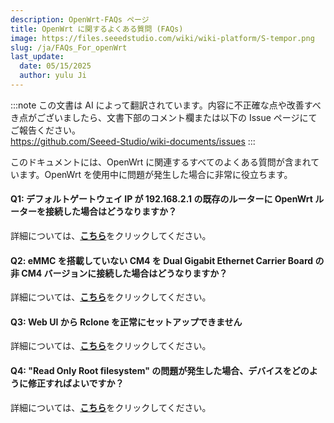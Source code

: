 ```yaml
---
description: OpenWrt-FAQs ページ
title: OpenWrt に関するよくある質問 (FAQs)
image: https://files.seeedstudio.com/wiki/wiki-platform/S-tempor.png
slug: /ja/FAQs_For_openWrt
last_update:
  date: 05/15/2025
  author: yulu Ji
---
```

:::note
この文書は AI によって翻訳されています。内容に不正確な点や改善すべき点がございましたら、文書下部のコメント欄または以下の Issue ページにてご報告ください。  
https://github.com/Seeed-Studio/wiki-documents/issues
:::

このドキュメントには、OpenWrt に関連するすべてのよくある質問が含まれています。OpenWrt を使用中に問題が発生した場合に非常に役立ちます。

#### Q1: デフォルトゲートウェイ IP が 192.168.2.1 の既存のルーターに OpenWrt ルーターを接続した場合はどうなりますか？

詳細については、[**こちら**](/ja/change_default_gateway_IP)をクリックしてください。

#### Q2: eMMC を搭載していない CM4 を Dual Gigabit Ethernet Carrier Board の非 CM4 バージョンに接続した場合はどうなりますか？

詳細については、[**こちら**](/ja/use_a_CM4_witout_eMMC)をクリックしてください。

#### Q3: Web UI から Rclone を正常にセットアップできません

詳細については、[**こちら**](/ja/set_up_Rclone_from_web_UI)をクリックしてください。

#### Q4: "Read Only Root filesystem" の問題が発生した場合、デバイスをどのように修正すればよいですか？

詳細については、[**こちら**](/ja/fix_device_ReadOnlyRootFilesystem)をクリックしてください。